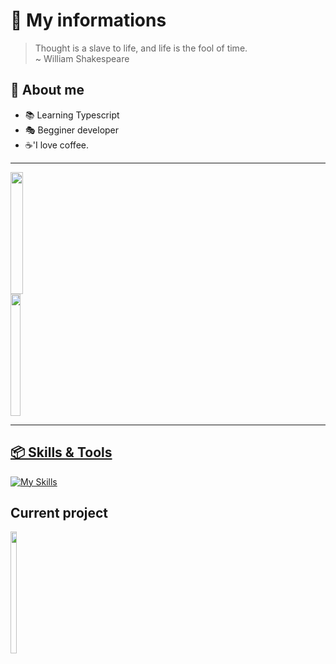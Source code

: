 # 🎈 My informations
> Thought is a slave to life, and life is the fool of time.\
> ~ William Shakespeare

## 🍮 About me
- 📚 Learning Typescript
- 🎭 Begginer developer
- ☕'I love coffee.
---
<div style="display: flex; align-items: center;">
  <a href="https://github.com/seveenxs">
  <img width="49%" height="195px" src="https://github-readme-stats.vercel.app/api?username=seveenxs&show_icons=true&hide_border=true&rank_icon=github&title_color=595990&icon_color=595990&text_color=cbcbf2&bg_color=191924" style="margin-right: 20px;" />
<img width="44%" height="195px" src="https://github-readme-stats.vercel.app/api/top-langs/?username=seveenxs&layout=compact&hide_border=true&title_color=595990&text_color=cbcbf2&bg_color=191924" style="margin-right: 20px;" />
</div>

---

## 📦 Skills & Tools
[![My Skills](https://skillicons.dev/icons?i=vscode,mongodb,git,npm,typescript,javascript,discordjs)](https://github.com/seveenxs)

## Current project
<div style="display: flex; align-items: center;">
  <a href="https://github.com/seveenxs/Luna">
    <img width="49%" height="195px" src="https://github-readme-stats.vercel.app/api/pin/?username=seveenxs&repo=Luna&hide_border=true&title_color=595990&text_color=cbcbf2&icon_color=595990&bg_color=191924" style="margin-right: 20px;" />
  </a>
</div>
